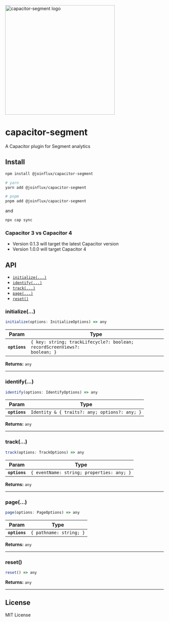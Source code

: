 
<img width="348" alt="capacitor-segment logo" src="https://user-images.githubusercontent.com/12596485/147050756-e69b1c19-7adb-4b12-a029-65f7faae3dcb.png">

# capacitor-segment

A Capacitor plugin for Segment analytics

## Install

```sh
npm install @joinflux/capacitor-segment

# yarn 
yarn add @joinflux/capacitor-segment

# pnpm 
pnpm add @joinflux/capacitor-segment
```

and 

```sh
npx cap sync
```

### Capacitor 3 vs Capacitor 4

- Version 0.1.3 will target the latest Capacitor version
- Version 1.0.0 will target Capacitor 4

## API

<docgen-index>

- [`initialize(...)`](#initialize)
- [`identify(...)`](#identify)
- [`track(...)`](#track)
- [`page(...)`](#page)
- [`reset()`](#reset)

</docgen-index>

<docgen-api>
<!--Update the source file JSDoc comments and rerun docgen to update the docs below-->

### initialize(...)

```typescript
initialize(options: InitializeOptions) => any
```

| Param         | Type                                                                                 |
| ------------- | ------------------------------------------------------------------------------------ |
| **`options`** | <code>{ key: string; trackLifecycle?: boolean; recordScreenViews?: boolean; }</code> |

**Returns:** <code>any</code>

---

### identify(...)

```typescript
identify(options: IdentifyOptions) => any
```

| Param         | Type                                                     |
| ------------- | -------------------------------------------------------- |
| **`options`** | <code>Identity & { traits?: any; options?: any; }</code> |

**Returns:** <code>any</code>

---

### track(...)

```typescript
track(options: TrackOptions) => any
```

| Param         | Type                                                 |
| ------------- | ---------------------------------------------------- |
| **`options`** | <code>{ eventName: string; properties: any; }</code> |

**Returns:** <code>any</code>

---

### page(...)

```typescript
page(options: PageOptions) => any
```

| Param         | Type                               |
| ------------- | ---------------------------------- |
| **`options`** | <code>{ pathname: string; }</code> |

**Returns:** <code>any</code>

---

### reset()

```typescript
reset() => any
```

**Returns:** <code>any</code>

---

</docgen-api>

## License
MIT License
